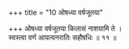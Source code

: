 +++
title = "10 ओषध्या वर्षजूतया"

+++
ओषध्या वर्षजूतया किलासं नाशयामि ते ।  
स्वस्त्वा वर्ण आयत्यनरातिः सहौषधिः ॥ ११ ॥